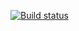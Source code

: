 [![Build status](https://ci.appveyor.com/api/projects/status/125d11kj7hkn92m2?svg=true)](https://ci.appveyor.com/project/Milesa86/dom)

